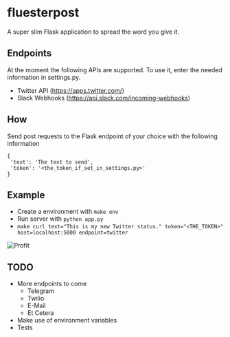 # fluesterpost
A super slim Flask application to spread the word you give it.

## Endpoints

At the moment the following APIs are supported. To use it, enter the needed information in settings.py.

* Twitter API (https://apps.twitter.com/)
* Slack Webhooks (https://api.slack.com/incoming-webhooks)

## How

Send post requests to the Flask endpoint of your choice with the following information

```
{
 'text': 'The text to send',
 'token': '<the_token_if_set_in_settings.py>'
}
```

## Example

* Create a environment with `make env`
* Run server with `python app.py`
* `make curl text="This is my new Twitter status." token="<THE_TOKEN>" host=localhost:5000 endpoint=twitter`

![Profit](https://i.imgur.com/6M8PjSQ.png)

## TODO

* More endpoints to come
  * Telegram
  * Twilio
  * E-Mail
  * Et Cetera
* Make use of environment variables
* Tests

